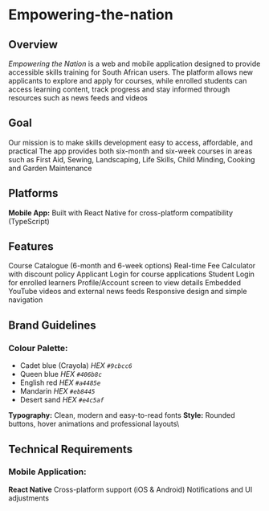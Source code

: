 # Empowering-the-nation
## Overview
_Empowering the Nation_ is a web and mobile application designed to provide accessible skills training for South African users.
The platform allows new applicants to explore and apply for courses, while enrolled students can access learning content, track progress and stay informed through resources such as news feeds and videos

## Goal
Our mission is to make skills development easy to access, affordable, and practical
The app provides both six-month and six-week courses in areas such as First Aid, Sewing, Landscaping, Life Skills, Child Minding, Cooking and Garden Maintenance

## Platforms
**Mobile App:** Built with React Native for cross-platform compatibility (TypeScript)

## Features
Course Catalogue (6-month and 6-week options)
Real-time Fee Calculator with discount policy
Applicant Login for course applications
Student Login for enrolled learners
Profile/Account screen to view details
Embedded YouTube videos and external news feeds
Responsive design and simple navigation

## Brand Guidelines
### Colour Palette:
* Cadet blue (Crayola) _HEX `#9cbcc6`_
* Queen blue _HEX `#406b8c`_
* English red _HEX `#a4485e`_
* Mandarin _HEX `#eb8445`_
* Desert sand _HEX `#e4c5af`_

**Typography:** Clean, modern and easy-to-read fonts
**Style:** Rounded buttons, hover animations and professional layouts\

## Technical Requirements
### Mobile Application:
**React Native**
Cross-platform support (iOS & Android)
Notifications and UI adjustments
